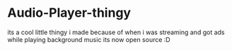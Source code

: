 # Audio-Player-thingy

its a cool little thingy i made because of when i was streaming and got ads while playing background music
its now open source :D
